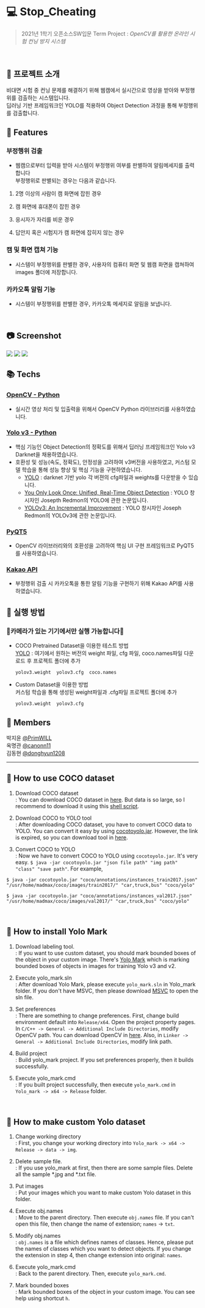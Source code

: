 # :computer: Stop_Cheating
>2021년 1학기 오픈소스SW입문 Term Project : *OpenCV를 활용한 온라인 시험 컨닝 방지 시스템*  
<br/>

## :loudspeaker: 프로젝트 소개
비대면 시험 중 컨닝 문제를 해결하기 위해 웹캠에서 실시간으로 영상을 받아와 부정행위를 검출하는 시스템입니다.  
딥러닝 기반 프레임워크인 YOLO를 적용하여 Object Detection 과정을 통해 부정행위를 검출합니다.

## :wrench: Features
### 부정행위 검출
- 웹캠으로부터 입력을 받아 시스템이 부정행위 여부를 판별하여 알림메세지를 출력합니다  
부정행위로 판별되는 경우는 다음과 같습니다.
1.  2명 이상의 사람이 캠 화면에 잡힌 경우

2.  캠 화면에 휴대폰이 잡힌 경우

3.  응시자가 자리를 비운 경우

4. 답안지 혹은 시험지가 캠 화면에 잡히지 않는 경우



### 캠 및 화면 캡쳐 기능
- 시스템이 부정행위를 판별한 경우, 사용자의 컴퓨터 화면 및 웹캠 화면을 캡쳐하여 images 폴더에 저장합니다.

### 카카오톡 알림 기능
- 시스템이 부정행위를 판별한 경우, 카카오톡 메세지로 알림을 보냅니다.
<br/>


## :camera: Screenshot
<img src="./UI/imgsource/Screenshot-01.JPG">
<img src="./UI/imgsource/Screenshot-02.JPG">
<img src="./UI/imgsource/kakaotalk_message_supervisor.JPG">

## :books: Techs

  ### [OpenCV - Python](https://github.com/opencv/opencv)
  - 실시간 영상 처리 및 입출력을 위해서 OpenCV Python 라이브러리를 사용하였습니다.
  ### [Yolo v3 - Python](https://github.com/ultralytics/yolov3) 
  - 핵심 기능인 Object Detection의 정확도를 위해서 딥러닝 프레임워크인 Yolo v3 Darknet을 채용하였습니다. 
  - 호환성 및 성능(속도, 정확도), 안정성을 고려하여 v3버전을 사용하였고, 커스텀 모델 학습을 통해 성능 향상 및 핵심 기능을 구현하였습니다.
    - [YOLO](https://pjreddie.com/darknet/yolo/) : darknet 기반 yolo 각 버젼의 cfg파일과 weights를 다운받을 수 있습니다.
    - [You Only Look Once: Unified, Real-Time Object Detection](https://arxiv.org/pdf/1506.02640.pdf) : YOLO 창시자인 Josepth Redmon의 YOLO에 관한 논문입니다.
    - [YOLOv3: An Incremental Improvement](https://arxiv.org/pdf/1804.02767.pdf) : YOLO 창시자인 Joseph Redmon의 YOLOv3에 관한 논문입니다.
  ### [PyQT5](https://pypi.org/project/PyQt5/) 
  - OpenCV 라이브러리와의 호환성을 고려하여 핵심 UI 구현 프레임워크로 PyQT5를 사용하였습니다.
  ### [Kakao API](https://developers.kakao.com/)
  - 부정행위 검출 시 카카오톡을 통한 알림 기능을 구현하기 위해 Kakao API를 사용하였습니다.

## :triangular_flag_on_post: 실행 방법
### :rotating_light:카메라가 있는 기기에서만 실행 가능합니다:rotating_light:
* COCO Pretrained Dataset을 이용한 테스트 방법  
[YOLO](https://pjreddie.com/darknet/yolo/) : 여기에서 원하는 버전의 weight 파일, cfg 파일, coco.names파일 다운로드 후 프로젝트 폴더에 추가   
  ```
  yolov3.weight  yolov3.cfg  coco.names
  ```
* Custom Dataset을 이용한 방법  
커스텀 학습을 통해 생성된 weight파일과 .cfg파일 프로젝트 폴더에 추가
  ```
  yolov3.weight  yolov3.cfg
  ```

## :two_men_holding_hands: Members

박지윤 [@PrimWILL](https://github.com/PrimWILL)  
옥명관 [@canonn11](https://github.com/canonn11)  
김동현 [@donghyun1208](https://github.com/donghyun1208)

----------------------------------------------------

## :memo: How to use COCO dataset

1. Download COCO dataset   
: You can download COCO dataset in [here](https://cocodataset.org/#download).
But data is so large, so I recommend to download it using this [shell script](https://gist.github.com/mkocabas/a6177fc00315403d31572e17700d7fd9). 

2. Download COCO to YOLO tool  
: After downloading COCO dataset, you have to convert COCO data to YOLO. 
You can convert it easy by using [cocotoyolo.jar](https://bitbucket.org/yymoto/coco-to-yolo/src/master/). However, the link is expired, so you can download tool in [here](https://github.com/winston1214/AICT/blob/master/yolov5/cocotoyolo.jar). 

3. Convert COCO to YOLO  
: Now we have to convert COCO to YOLO using `cocotoyolo.jar`. It's very easy.
`$ java -jar cocotoyolo.jar "json file path" "img path" "class" "save path"`. For example, 
```
$ java -jar cocotoyolo.jar "coco/annotations/instances_train2017.json" "/usr/home/madmax/coco/images/train2017/" "car,truck,bus" "coco/yolo"

$ java -jar cocotoyolo.jar "coco/annotations/instances_val2017.json" "/usr/home/madmax/coco/images/val2017/" "car,truck,bus" "coco/yolo"
```
<br/>

## :wrench: How to install Yolo Mark
1. Download labeling tool.  
: If you want to use custom dataset, you should mark bounded boxes of the object in your custom image. There's [Yolo Mark](https://github.com/AlexeyAB/Yolo_mark) which is marking bounded boxes of objects in images for training Yolo v3 and v2.  

2. Execute yolo_mark.sln  
: After download Yolo Mark, please execute `yolo_mark.sln` in Yolo_mark folder. If you don't have MSVC, then please download [MSVC](https://visualstudio.microsoft.com/ko/downloads/) to open the sln file.  

3. Set preferences  
: There are something to change preferences. First, change build environment default into `Release/x64`. Open the project property pages. In `C/C++ -> General -> Additional Include Directories`, modify OpenCV path. You can download OpenCV in [here](https://opencv.org/releases/). Also, in `Linker -> General -> Additional Include Directories`, modify link path.  

4. Build project  
: Build yolo_mark project. If you set preferences properly, then it builds successfully.  

5. Execute yolo_mark.cmd  
: If you built project successfully, then execute `yolo_mark.cmd` in `Yolo_mark -> x64 -> Release` folder.  

<br/>

## :hammer: How to make custom Yolo dataset  
1. Change working directory  
: First, you change your working directory into `Yolo_mark -> x64 -> Release -> data -> img`.  

2. Delete sample file.  
: If you use yolo_mark at first, then there are some sample files. Delete all the sample *.jpg and *.txt file.  

3. Put images  
: Put your images which you want to make custom Yolo dataset in this folder.  

4. Execute obj.names  
: Move to the parent directory. Then execute `obj.names` file. If you can't open this file, then change the name of extension; `names` -> `txt`.  

5. Modify obj.names  
: `obj.names` is a file which defines names of classes. Hence, please put the names of classes which you want to detect objects. If you change the extension in step 4, then change extension into original: `names`.  

6. Execute yolo_mark.cmd  
: Back to the parent directory. Then, execute `yolo_mark.cmd`.

7. Mark bounded boxes  
: Mark bounded boxes of the object in your custom image. You can see help using shortcut `h`.
